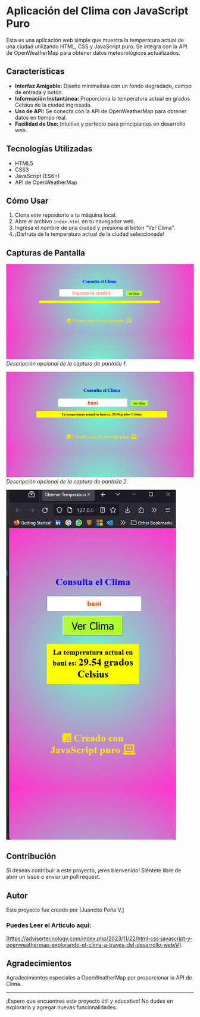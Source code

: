 # Aplicación del Clima con JavaScript Puro

Esta es una aplicación web simple que muestra la temperatura actual de una ciudad utilizando HTML, CSS y JavaScript puro. Se integra con la API de OpenWeatherMap para obtener datos meteorológicos actualizados.

## Características

- **Interfaz Amigable:** Diseño minimalista con un fondo degradado, campo de entrada y botón.
- **Información Instantánea:** Proporciona la temperatura actual en grados Celsius de la ciudad ingresada.
- **Uso de API:** Se conecta con la API de OpenWeatherMap para obtener datos en tiempo real.
- **Facilidad de Uso:** Intuitivo y perfecto para principiantes en desarrollo web.

## Tecnologías Utilizadas

- HTML5
- CSS3
- JavaScript (ES6+)
- API de OpenWeatherMap

## Cómo Usar

1. Clona este repositorio a tu máquina local.
2. Abre el archivo `index.html` en tu navegador web.
3. Ingresa el nombre de una ciudad y presiona el botón "Ver Clima".
4. ¡Disfruta de la temperatura actual de la ciudad seleccionada!

## Capturas de Pantalla

![Captura de Pantalla 1](Screenshot_32.png)
_Descripción opcional de la captura de pantalla 1._

![Captura de Pantalla 2](Screenshot_33.png)
_Descripción opcional de la captura de pantalla 2._

![Captura de Pantalla 3](Screenshot_34.png)

## Contribución

Si deseas contribuir a este proyecto, ¡eres bienvenido! Siéntete libre de abrir un issue o enviar un pull request.

## Autor

Este proyecto fue creado por [Juancito Peña V.]  

### Puedes Leer el Articulo aqui:

[https://advisertecnology.com/index.php/2023/11/22/html-css-javascript-y-openweathermap-explorando-el-clima-a-traves-del-desarrollo-web/#].

## Agradecimientos

Agradecimientos especiales a OpenWeatherMap por proporcionar la API de Clima.

---

¡Espero que encuentres este proyecto útil y educativo! No dudes en explorarlo y agregar nuevas funcionalidades.
